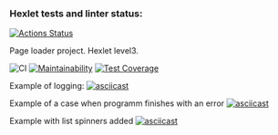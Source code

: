 ### Hexlet tests and linter status:
[![Actions Status](https://github.com/ivankl/backend-project-lvl3/workflows/hexlet-check/badge.svg)](https://github.com/ivankl/backend-project-lvl3/actions)

Page loader project. Hexlet level3.

![CI](https://github.com/ivankl/backend-project-lvl3/workflows/CI/badge.svg)
[![Maintainability](https://api.codeclimate.com/v1/badges/b3880a8cb44423062dcc/maintainability)](https://codeclimate.com/github/ivankl/backend-project-lvl3/maintainability)
[![Test Coverage](https://api.codeclimate.com/v1/badges/b3880a8cb44423062dcc/test_coverage)](https://codeclimate.com/github/ivankl/backend-project-lvl3/test_coverage)


Example of logging:
[![asciicast](https://asciinema.org/a/snxlECCqvZQ7LFIthGvtkLV2P.svg)](https://asciinema.org/a/snxlECCqvZQ7LFIthGvtkLV2P)

Example of a case when programm finishes with an error
[![asciicast](https://asciinema.org/a/u53smXeQVWaxeOxKCPic7ZCMG.svg)](https://asciinema.org/a/u53smXeQVWaxeOxKCPic7ZCMG)

Example with list spinners added
[![asciicast](https://asciinema.org/a/yw9LBhAe1srEzWAYzRBJx0JIp.svg)](https://asciinema.org/a/yw9LBhAe1srEzWAYzRBJx0JIp)